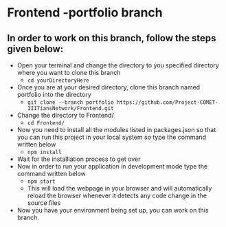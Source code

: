 # Frontend -portfolio branch

## In order to work on this branch, follow the steps given below:

- Open your terminal and change the directory to you specified directory where you want to clone this branch
  - ``cd yourDirectoryHere``
- Once you are at your desired directory, clone this branch named portfolio into the directory
  - ``git clone --branch portfolio https://github.com/Project-COMET-IIITiansNetwork/Frontend.git``
- Change the directory to Frontend/
  - ``cd Frontend/``
- Now you need to install all the modules listed in packages.json so that you can run this project in your local system so type the command written below
  - ``npm install``
- Wait for the installlation process to get over
- Now in order to run your application in development mode type the command written below
  - ``npm start``
  - This will load the webpage in your browser and will automatically reload the browser whenever it detects any code change in the source files
- Now you have your environment being set up, you can work on this branch.
